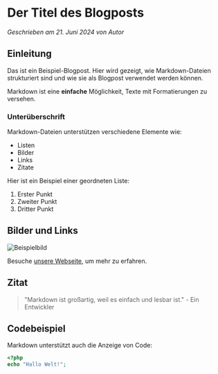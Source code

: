# Der Titel des Blogposts

*Geschrieben am 21. Juni 2024 von Autor*

## Einleitung

Das ist ein Beispiel-Blogpost. Hier wird gezeigt, wie Markdown-Dateien strukturiert sind und wie sie als Blogpost verwendet werden können.

Markdown ist eine **einfache** Möglichkeit, Texte mit Formatierungen zu versehen.

### Unterüberschrift

Markdown-Dateien unterstützen verschiedene Elemente wie:

- Listen
- Bilder
- Links
- Zitate

Hier ist ein Beispiel einer geordneten Liste:

1. Erster Punkt
2. Zweiter Punkt
3. Dritter Punkt

## Bilder und Links

![Beispielbild](https://via.placeholder.com/150 "Ein Platzhalterbild")

Besuche [unsere Webseite](https://www.beispielseite.de), um mehr zu erfahren.

## Zitat

> "Markdown ist großartig, weil es einfach und lesbar ist." - Ein Entwickler

## Codebeispiel

Markdown unterstützt auch die Anzeige von Code:

```php
<?php
echo "Hallo Welt!";
